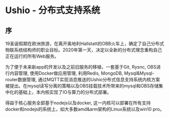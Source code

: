 # Ushio - 分布式支持系统

## 序

19圣诞假期在欧洲旅游，在离开奥地利Hallstatt的OBB火车上，确定了自己分布式物联系统结构师的职业目标。2020年第一天，决定以全新的分布式理念重构自己正在运行的所有Web服务。   

为了便于未来新app的开发以及之前旧服务的移植，一套基于Git, Rysnc, OBS进行内容管理, 使用Docker做应用管理, 利用Redis, MongoDB, Mysql&Mysql-router数据管理, 通过MQTT实现消息推送的Ushio分布式信息支持系统内核方案被提出。在mysql读写分离的策略以及OBS挂载技术所带来的mysql和OBS存储集中化的基础上，本内核实现了IO与算力的分布式部署。    

得益于核心服务全部基于nodejs以及docker, 这一内核可以部署在所有支持docker和nodejs的系统上，如大多数amd&arm架构的Linux系统以及win10 pro。